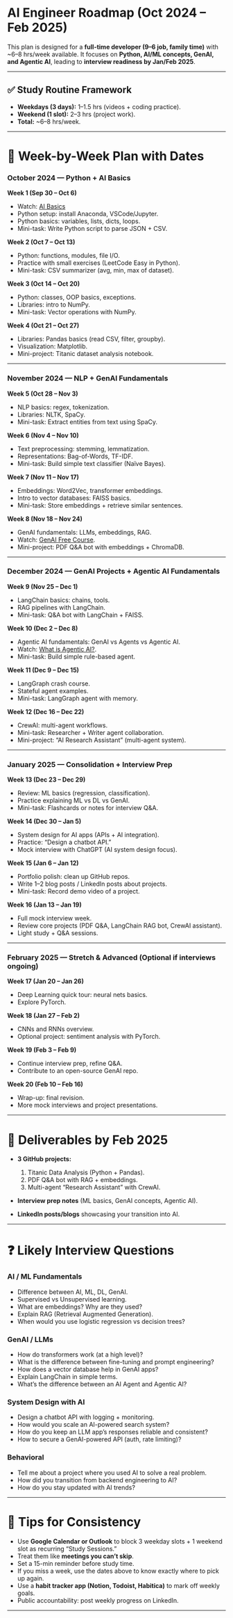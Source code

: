 # AI Engineer Roadmap (Oct 2024 – Feb 2025)

This plan is designed for a **full-time developer (9–6 job, family time)** with ~6–8 hrs/week available.
It focuses on **Python, AI/ML concepts, GenAI, and Agentic AI**, leading to **interview readiness by Jan/Feb 2025**.

---

## ✅ Study Routine Framework

* **Weekdays (3 days):** 1–1.5 hrs (videos + coding practice).
* **Weekend (1 slot):** 2–3 hrs (project work).
* **Total:** ~6–8 hrs/week.

---

# 📅 Week-by-Week Plan with Dates

### **October 2024 — Python + AI Basics**

**Week 1 (Sep 30 – Oct 6)**

* Watch: [AI Basics](https://youtu.be/VGFpV3Qj4as)
* Python setup: install Anaconda, VSCode/Jupyter.
* Python basics: variables, lists, dicts, loops.
* Mini-task: Write Python script to parse JSON + CSV.

**Week 2 (Oct 7 – Oct 13)**

* Python: functions, modules, file I/O.
* Practice with small exercises (LeetCode Easy in Python).
* Mini-task: CSV summarizer (avg, min, max of dataset).

**Week 3 (Oct 14 – Oct 20)**

* Python: classes, OOP basics, exceptions.
* Libraries: intro to NumPy.
* Mini-task: Vector operations with NumPy.

**Week 4 (Oct 21 – Oct 27)**

* Libraries: Pandas basics (read CSV, filter, groupby).
* Visualization: Matplotlib.
* Mini-project: Titanic dataset analysis notebook.

---

### **November 2024 — NLP + GenAI Fundamentals**

**Week 5 (Oct 28 – Nov 3)**

* NLP basics: regex, tokenization.
* Libraries: NLTK, SpaCy.
* Mini-task: Extract entities from text using SpaCy.

**Week 6 (Nov 4 – Nov 10)**

* Text preprocessing: stemming, lemmatization.
* Representations: Bag-of-Words, TF-IDF.
* Mini-task: Build simple text classifier (Naïve Bayes).

**Week 7 (Nov 11 – Nov 17)**

* Embeddings: Word2Vec, transformer embeddings.
* Intro to vector databases: FAISS basics.
* Mini-task: Store embeddings + retrieve similar sentences.

**Week 8 (Nov 18 – Nov 24)**

* GenAI fundamentals: LLMs, embeddings, RAG.
* Watch: [GenAI Free Course](https://youtu.be/d4yCWBGFCEs).
* Mini-project: PDF Q&A bot with embeddings + ChromaDB.

---

### **December 2024 — GenAI Projects + Agentic AI Fundamentals**

**Week 9 (Nov 25 – Dec 1)**

* LangChain basics: chains, tools.
* RAG pipelines with LangChain.
* Mini-task: Q&A bot with LangChain + FAISS.

**Week 10 (Dec 2 – Dec 8)**

* Agentic AI fundamentals: GenAI vs Agents vs Agentic AI.
* Watch: [What is Agentic AI?](https://youtu.be/15_pppse4fY).
* Mini-task: Build simple rule-based agent.

**Week 11 (Dec 9 – Dec 15)**

* LangGraph crash course.
* Stateful agent examples.
* Mini-task: LangGraph agent with memory.

**Week 12 (Dec 16 – Dec 22)**

* CrewAI: multi-agent workflows.
* Mini-task: Researcher + Writer agent collaboration.
* Mini-project: “AI Research Assistant” (multi-agent system).

---

### **January 2025 — Consolidation + Interview Prep**

**Week 13 (Dec 23 – Dec 29)**

* Review: ML basics (regression, classification).
* Practice explaining ML vs DL vs GenAI.
* Mini-task: Flashcards or notes for interview Q&A.

**Week 14 (Dec 30 – Jan 5)**

* System design for AI apps (APIs + AI integration).
* Practice: “Design a chatbot API.”
* Mock interview with ChatGPT (AI system design focus).

**Week 15 (Jan 6 – Jan 12)**

* Portfolio polish: clean up GitHub repos.
* Write 1–2 blog posts / LinkedIn posts about projects.
* Mini-task: Record demo video of a project.

**Week 16 (Jan 13 – Jan 19)**

* Full mock interview week.
* Review core projects (PDF Q&A, LangChain RAG bot, CrewAI assistant).
* Light study + Q&A sessions.

---

### **February 2025 — Stretch & Advanced (Optional if interviews ongoing)**

**Week 17 (Jan 20 – Jan 26)**

* Deep Learning quick tour: neural nets basics.
* Explore PyTorch.

**Week 18 (Jan 27 – Feb 2)**

* CNNs and RNNs overview.
* Optional project: sentiment analysis with PyTorch.

**Week 19 (Feb 3 – Feb 9)**

* Continue interview prep, refine Q&A.
* Contribute to an open-source GenAI repo.

**Week 20 (Feb 10 – Feb 16)**

* Wrap-up: final revision.
* More mock interviews and project presentations.

---

# 🎯 Deliverables by Feb 2025

* **3 GitHub projects:**

  1. Titanic Data Analysis (Python + Pandas).
  2. PDF Q&A bot with RAG + embeddings.
  3. Multi-agent “Research Assistant” with CrewAI.
* **Interview prep notes** (ML basics, GenAI concepts, Agentic AI).
* **LinkedIn posts/blogs** showcasing your transition into AI.

---

# ❓ Likely Interview Questions

### **AI / ML Fundamentals**

* Difference between AI, ML, DL, GenAI.
* Supervised vs Unsupervised learning.
* What are embeddings? Why are they used?
* Explain RAG (Retrieval Augmented Generation).
* When would you use logistic regression vs decision trees?

### **GenAI / LLMs**

* How do transformers work (at a high level)?
* What is the difference between fine-tuning and prompt engineering?
* How does a vector database help in GenAI apps?
* Explain LangChain in simple terms.
* What’s the difference between an AI Agent and Agentic AI?

### **System Design with AI**

* Design a chatbot API with logging + monitoring.
* How would you scale an AI-powered search system?
* How do you keep an LLM app’s responses reliable and consistent?
* How to secure a GenAI-powered API (auth, rate limiting)?

### **Behavioral**

* Tell me about a project where you used AI to solve a real problem.
* How did you transition from backend engineering to AI?
* How do you stay updated with AI trends?

---

# 🔑 Tips for Consistency

* Use **Google Calendar or Outlook** to block 3 weekday slots + 1 weekend slot as recurring “Study Sessions.”
* Treat them like **meetings you can’t skip**.
* Set a 15-min reminder before study time.
* If you miss a week, use the dates above to know exactly where to pick up again.
* Use a **habit tracker app (Notion, Todoist, Habitica)** to mark off weekly goals.
* Public accountability: post weekly progress on LinkedIn.

---
